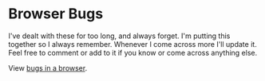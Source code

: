 # Browser Bugs

I've dealt with these for too long, and always forget. I'm putting this together so I always remember. Whenever I come across more I'll update it. Feel free to comment or add to it if you know or come across anything else.

View [bugs in a browser](http://wejrowski.github.com/Browser-Bugs/).
